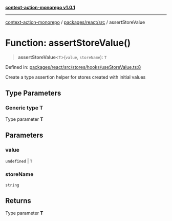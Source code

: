 [**context-action-monorepo v1.0.1**](../../../../README.md)

***

[context-action-monorepo](../../../../README.md) / [packages/react/src](../README.md) / assertStoreValue

# Function: assertStoreValue()

> **assertStoreValue**&lt;`T`&gt;(`value`, `storeName`): `T`

Defined in: [packages/react/src/stores/hooks/useStoreValue.ts:8](https://github.com/mineclover/context-action/blob/08bf17d6ec1c09cfe0ffb9710189395df90c9772/packages/react/src/stores/hooks/useStoreValue.ts#L8)

Create a type assertion helper for stores created with initial values

## Type Parameters

### Generic type T

Type parameter **T**

## Parameters

### value

`undefined` | `T`

### storeName

`string`

## Returns

Type parameter **T**
